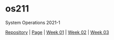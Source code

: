 # os211
System Operations 2021-1

[Repository](https://github.com/kevinafiza/os211) | [Page](https://kevinafiza.github.io/os211/) | [Week 01](W01/) | [Week 02](W02/) | [Week 03](W03/)
